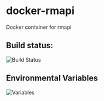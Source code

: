 # docker-rmapi
Docker container for rmapi

## Build status: 
![Build Status](https://travis-ci.com/cyberatz/docker-rmapi.svg)

## Environmental Variables
![Variables](https://github.com/juruen/rmapi/tree/4b9448d761610d3eb6b2a0b4b8e3d69684f65143#environment-variables)
